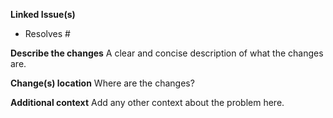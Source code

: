 **Linked Issue(s)**
- Resolves #

**Describe the changes**
A clear and concise description of what the changes are.

**Change(s) location**
Where are the changes?

**Additional context**
Add any other context about the problem here.
